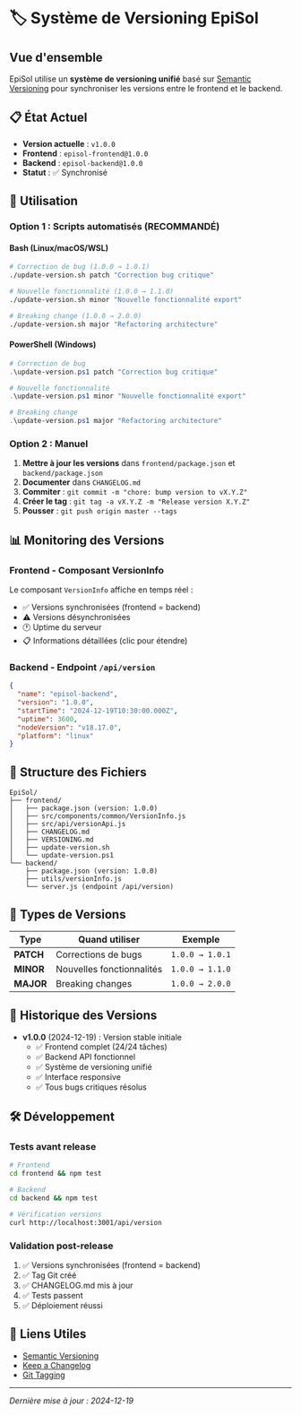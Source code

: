 # 🏷️ Système de Versioning EpiSol

## Vue d'ensemble

EpiSol utilise un **système de versioning unifié** basé sur [Semantic Versioning](https://semver.org/) pour synchroniser les versions entre le frontend et le backend.

## 📋 État Actuel

- **Version actuelle** : `v1.0.0`
- **Frontend** : `episol-frontend@1.0.0`
- **Backend** : `episol-backend@1.0.0`
- **Statut** : ✅ Synchronisé

## 🚀 Utilisation

### Option 1 : Scripts automatisés (RECOMMANDÉ)

#### Bash (Linux/macOS/WSL)
```bash
# Correction de bug (1.0.0 → 1.0.1)
./update-version.sh patch "Correction bug critique"

# Nouvelle fonctionnalité (1.0.0 → 1.1.0)  
./update-version.sh minor "Nouvelle fonctionnalité export"

# Breaking change (1.0.0 → 2.0.0)
./update-version.sh major "Refactoring architecture"
```

#### PowerShell (Windows)
```powershell
# Correction de bug
.\update-version.ps1 patch "Correction bug critique"

# Nouvelle fonctionnalité
.\update-version.ps1 minor "Nouvelle fonctionnalité export"

# Breaking change
.\update-version.ps1 major "Refactoring architecture"
```

### Option 2 : Manuel

1. **Mettre à jour les versions** dans `frontend/package.json` et `backend/package.json`
2. **Documenter** dans `CHANGELOG.md`
3. **Commiter** : `git commit -m "chore: bump version to vX.Y.Z"`
4. **Créer le tag** : `git tag -a vX.Y.Z -m "Release version X.Y.Z"`
5. **Pousser** : `git push origin master --tags`

## 📊 Monitoring des Versions

### Frontend - Composant VersionInfo
Le composant `VersionInfo` affiche en temps réel :
- ✅ Versions synchronisées (frontend = backend)
- ⚠️ Versions désynchronisées
- 🕐 Uptime du serveur
- 📋 Informations détaillées (clic pour étendre)

### Backend - Endpoint `/api/version`
```json
{
  "name": "episol-backend",
  "version": "1.0.0",
  "startTime": "2024-12-19T10:30:00.000Z",
  "uptime": 3600,
  "nodeVersion": "v18.17.0",
  "platform": "linux"
}
```

## 📁 Structure des Fichiers

```
EpiSol/
├── frontend/
│   ├── package.json (version: 1.0.0)
│   ├── src/components/common/VersionInfo.js
│   ├── src/api/versionApi.js
│   ├── CHANGELOG.md
│   ├── VERSIONING.md
│   ├── update-version.sh
│   └── update-version.ps1
└── backend/
    ├── package.json (version: 1.0.0)
    ├── utils/versionInfo.js
    └── server.js (endpoint /api/version)
```

## 🔄 Types de Versions

| Type | Quand utiliser | Exemple |
|------|---------------|---------|
| **PATCH** | Corrections de bugs | `1.0.0 → 1.0.1` |
| **MINOR** | Nouvelles fonctionnalités | `1.0.0 → 1.1.0` |
| **MAJOR** | Breaking changes | `1.0.0 → 2.0.0` |

## 📝 Historique des Versions

- **v1.0.0** (2024-12-19) : Version stable initiale
  - ✅ Frontend complet (24/24 tâches)
  - ✅ Backend API fonctionnel
  - ✅ Système de versioning unifié
  - ✅ Interface responsive
  - ✅ Tous bugs critiques résolus

## 🛠️ Développement

### Tests avant release
```bash
# Frontend
cd frontend && npm test

# Backend  
cd backend && npm test

# Vérification versions
curl http://localhost:3001/api/version
```

### Validation post-release
1. ✅ Versions synchronisées (frontend = backend)
2. ✅ Tag Git créé
3. ✅ CHANGELOG.md mis à jour
4. ✅ Tests passent
5. ✅ Déploiement réussi

## 🔗 Liens Utiles

- [Semantic Versioning](https://semver.org/)
- [Keep a Changelog](https://keepachangelog.com/)
- [Git Tagging](https://git-scm.com/book/en/v2/Git-Basics-Tagging)

---
*Dernière mise à jour : 2024-12-19*
